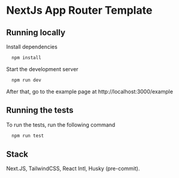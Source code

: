 
# NextJs App Router Template

## Running locally

Install dependencies

```bash
  npm install
```
Start the development server

```bash
  npm run dev
```

After that, go to the example page at http://localhost:3000/example

## Running the tests

To run the tests, run the following command
```bash
  npm run test
```

## Stack

Next.JS, TailwindCSS, React Intl, Husky (pre-commit).

